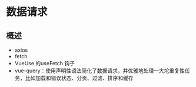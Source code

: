 # 数据请求

## 概述

+ axios
+ fetch
+ VueUse 的useFetch 钩子
+ vue-query：使用声明性语法简化了数据请求，并优雅地处理一大坨重复性任务，比如加载和错误状态、分页、过滤、排序和缓存

